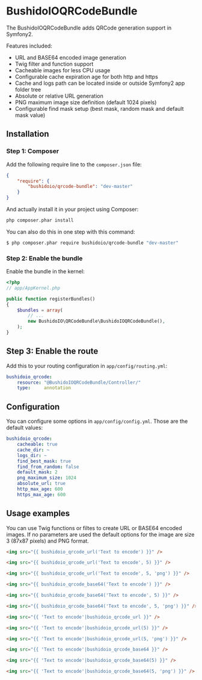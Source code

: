BushidoIOQRCodeBundle
=====================

The BushidoIOQRCodeBundle adds QRCode generation support in Symfony2.

Features included:

- URL and BASE64 encoded image generation
- Twig filter and function support
- Cacheable images for less CPU usage
- Configurable cache expiration age for both http and https
- Cache and logs path can be located inside or outside Symfony2 app folder tree
- Absolute or relative URL generation
- PNG maximum image size definition (default 1024 pixels)
- Configurable find mask setup (best mask, random mask and default mask value)

Installation
------------
### Step 1: Composer
Add the following require line to the `composer.json` file:
``` json
{
    "require": {
        "bushidoio/qrcode-bundle": "dev-master"
    }
}
```
And actually install it in your project using Composer:
``` bash
php composer.phar install
```
You can also do this in one step with this command:
``` bash
$ php composer.phar require bushidoio/qrcode-bundle "dev-master"
```

### Step 2: Enable the bundle

Enable the bundle in the kernel:

``` php
<?php
// app/AppKernel.php

public function registerBundles()
{
    $bundles = array(
        // ...
        new BushidoIO\QRCodeBundle\BushidoIOQRCodeBundle(),
    );
}
```

## Step 3: Enable the route

Add this to your routing configuration in `app/config/routing.yml`:

``` yaml
bushidoio_qrcode:
    resource: "@BushidoIOQRCodeBundle/Controller/"
    type:     annotation
```

Configuration
-------------
You can configure some options in `app/config/config.yml`. Those are the default
values:

``` yaml
bushidoio_qrcode:
    cacheable: true
    cache_dir: ~
    logs_dir: ~
    find_best_mask: true
    find_from_random: false
    default_mask: 2
    png_maximum_size: 1024
    absolute_url: true
    http_max_age: 600
    https_max_age: 600
```

Usage examples
--------------
You can use Twig functions or filtes to create URL or BASE64 encoded images.
If no parameters are used the default options for the image are size 3 (87x87
pixels) and PNG format.

``` html
<img src="{{ bushidoio_qrcode_url('Text to encode') }}" />

<img src="{{ bushidoio_qrcode_url('Text to encode', 5) }}" />

<img src="{{ bushidoio_qrcode_url('Text to encode', 5, 'png') }}" />

<img src="{{ bushidoio_qrcode_base64('Text to encode') }}" />

<img src="{{ bushidoio_qrcode_base64('Text to encode', 5) }}" />

<img src="{{ bushidoio_qrcode_base64('Text to encode', 5, 'png') }}" />

<img src="{{ 'Text to encode'|bushidoio_qrcode_url }}" />

<img src="{{ 'Text to encode'|bushidoio_qrcode_url(5) }}" />

<img src="{{ 'Text to encode'|bushidoio_qrcode_url(5, 'png') }}" />

<img src="{{ 'Text to encode'|bushidoio_qrcode_base64 }}" />

<img src="{{ 'Text to encode'|bushidoio_qrcode_base64(5) }}" />

<img src="{{ 'Text to encode'|bushidoio_qrcode_base64(5, 'png') }}" />
```
